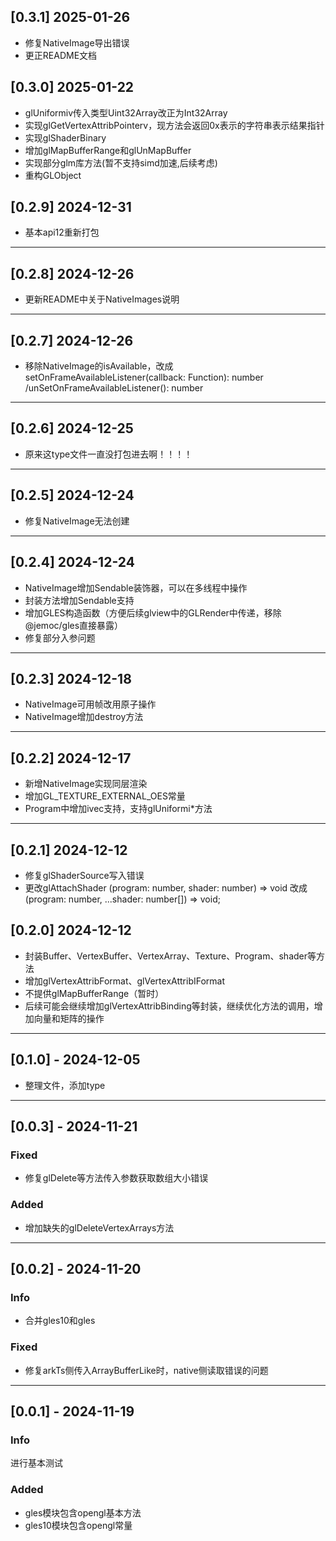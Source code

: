 ## [0.3.1] 2025-01-26

- 修复NativeImage导出错误
- 更正README文档

## [0.3.0] 2025-01-22

- glUniformiv传入类型Uint32Array改正为Int32Array
- 实现glGetVertexAttribPointerv，现方法会返回0x表示的字符串表示结果指针
- 实现glShaderBinary
- 增加glMapBufferRange和glUnMapBuffer
- 实现部分glm库方法(暂不支持simd加速,后续考虑)
- 重构GLObject

## [0.2.9] 2024-12-31

- 基本api12重新打包

---

## [0.2.8] 2024-12-26

- 更新README中关于NativeImages说明

---

## [0.2.7] 2024-12-26

- 移除NativeImage的isAvailable，改成
  setOnFrameAvailableListener(callback: Function): number
  /unSetOnFrameAvailableListener(): number

---

## [0.2.6] 2024-12-25

- 原来这type文件一直没打包进去啊！！！！

---

## [0.2.5] 2024-12-24

- 修复NativeImage无法创建

---

## [0.2.4] 2024-12-24

- NativeImage增加Sendable装饰器，可以在多线程中操作
- 封装方法增加Sendable支持
- 增加GLES构造函数（方便后续glview中的GLRender中传递，移除@jemoc/gles直接暴露）
- 修复部分入参问题

---

## [0.2.3] 2024-12-18

- NativeImage可用帧改用原子操作
- NativeImage增加destroy方法

---

## [0.2.2] 2024-12-17

- 新增NativeImage实现同层渲染
- 增加GL_TEXTURE_EXTERNAL_OES常量
- Program中增加ivec支持，支持glUniformi*方法

---

## [0.2.1] 2024-12-12

- 修复glShaderSource写入错误
- 更改glAttachShader (program: number, shader: number) => void 改成 (program: number, ...shader: number[]) => void;

## [0.2.0] 2024-12-12

- 封装Buffer、VertexBuffer、VertexArray、Texture、Program、shader等方法
- 增加glVertexAttribFormat、glVertexAttribIFormat
- 不提供glMapBufferRange（暂时）
- 后续可能会继续增加glVertexAttribBinding等封装，继续优化方法的调用，增加向量和矩阵的操作

---

## [0.1.0] - 2024-12-05

- 整理文件，添加type

---

## [0.0.3] - 2024-11-21

### Fixed

- 修复glDelete等方法传入参数获取数组大小错误

### Added

- 增加缺失的glDeleteVertexArrays方法

---

## [0.0.2] - 2024-11-20

### Info

- 合并gles10和gles

### Fixed

- 修复arkTs侧传入ArrayBufferLike时，native侧读取错误的问题

---

## [0.0.1] - 2024-11-19

### Info

进行基本测试

### Added

- gles模块包含opengl基本方法
- gles10模块包含opengl常量